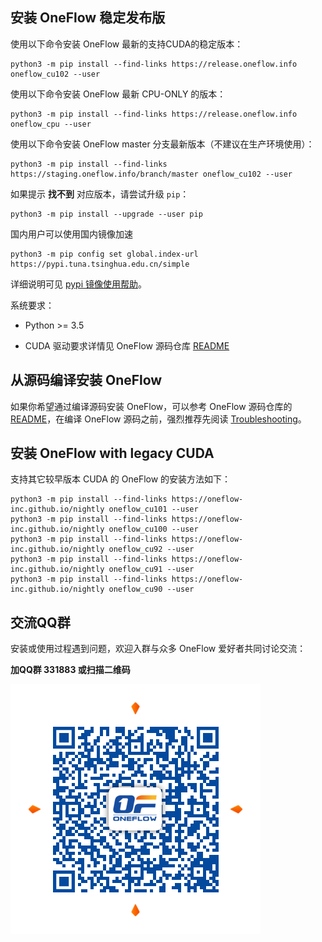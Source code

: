 ## 安装 OneFlow 稳定发布版

使用以下命令安装 OneFlow 最新的支持CUDA的稳定版本：

```shell
python3 -m pip install --find-links https://release.oneflow.info oneflow_cu102 --user
```

使用以下命令安装 OneFlow 最新 CPU-ONLY 的版本：
```shell
python3 -m pip install --find-links https://release.oneflow.info oneflow_cpu --user
```

使用以下命令安装 OneFlow master 分支最新版本（不建议在生产环境使用）：
```shell
python3 -m pip install --find-links https://staging.oneflow.info/branch/master oneflow_cu102 --user
```

如果提示 **找不到** 对应版本，请尝试升级 `pip`：
```shell
python3 -m pip install --upgrade --user pip
```

国内用户可以使用国内镜像加速
```
python3 -m pip config set global.index-url https://pypi.tuna.tsinghua.edu.cn/simple
```
详细说明可见 [pypi 镜像使用帮助](https://mirror.tuna.tsinghua.edu.cn/help/pypi/)。


系统要求：

* Python >= 3.5

* CUDA 驱动要求详情见 OneFlow 源码仓库 [README](https://github.com/Oneflow-Inc/oneflow/#system-requirements)

## 从源码编译安装 OneFlow

如果你希望通过编译源码安装 OneFlow，可以参考 OneFlow 源码仓库的 [README](https://github.com/Oneflow-Inc/oneflow/blob/develop/README.md)，在编译 OneFlow 源码之前，强烈推荐先阅读 [Troubleshooting](https://github.com/Oneflow-Inc/oneflow/blob/develop/docs/source/troubleshooting.md)。

## 安装 OneFlow with legacy CUDA
支持其它较早版本 CUDA 的 OneFlow 的安装方法如下：
```shell
python3 -m pip install --find-links https://oneflow-inc.github.io/nightly oneflow_cu101 --user
python3 -m pip install --find-links https://oneflow-inc.github.io/nightly oneflow_cu100 --user
python3 -m pip install --find-links https://oneflow-inc.github.io/nightly oneflow_cu92 --user
python3 -m pip install --find-links https://oneflow-inc.github.io/nightly oneflow_cu91 --user
python3 -m pip install --find-links https://oneflow-inc.github.io/nightly oneflow_cu90 --user
```

## 交流QQ群
安装或使用过程遇到问题，欢迎入群与众多 OneFlow 爱好者共同讨论交流：

**加QQ群 331883 或扫描二维码**

![qq group](../contribute/imgs/qq_group.png)
